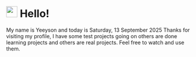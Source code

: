  <h1>
    <img src="https://emojis.slackmojis.com/emojis/images/1643510097/45343/hi.gif?1643510097" width="30"/> 
    Hello!
 </h1>
 <p>
    My name is Yeeyson and today is Saturday, 13 September 2025
    Thanks for visiting my profile, I have some test projects going on others are done learning projects and others are real projects.
    Feel free to watch and use them.
 </p>